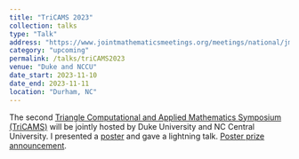 ```yaml
---
title: "TriCAMS 2023"
collection: talks
type: "Talk"
address: "https://www.jointmathematicsmeetings.org/meetings/national/jmm2024/2300_program.html"
category: "upcoming"
permalink: /talks/triCAMS2023
venue: "Duke and NCCU"
date_start: 2023-11-10
date_end: 2023-11-11
location: "Durham, NC"
---
```


The second [Triangle Computational and Applied Mathematics Symposium (TriCAMS)](https://services.math.duke.edu/Tricams/) will be jointly hosted by Duke University and NC Central University. 
I presented a [poster](https://www.dropbox.com/scl/fi/n0wruskqmnwbz9l9f7cod/ShiyingLi-Poster.pdf?rlkey=kecyaurli9f7qkzibvisarljs&dl=0) and gave a lightning talk. [Poster prize announcement](https://math.unc.edu/math-new/tricams-triumphs-unc-mathematics-excels-in-poster-competitions/).


